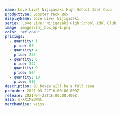 ```yaml
---
name: Love Live! Nijigasaki High School Idol Club
producttype: Booster Pack Box
displayName: Love Live! Nijigasaki
series: Love Live! Nijigasaki High School Idol Club
image: images/lnj_box_bp-1.png
color: "#f1c640"
pricings:
  - quantity: 1
    price: 63
  - quantity: 4
    price: 230
  - quantity: 6
    price: 342
  - quantity: 9
    price: 504
  - quantity: 18
    price: 990
description: 18 boxes will be a full case
preorder: 2021-03-22T16:00:00.000Z
release: 2021-04-22T16:00:00.000Z
asin: s-XXiMZ0WmC
merchandise: weiss
---
```

